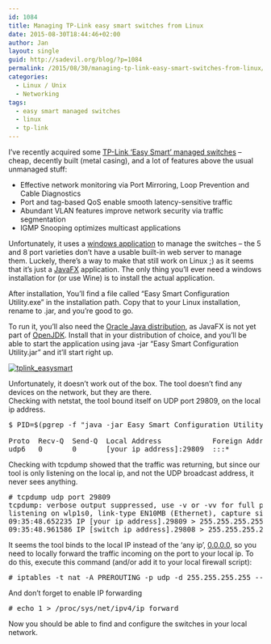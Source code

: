 ```yaml
---
id: 1084
title: Managing TP-Link easy smart switches from Linux
date: 2015-08-30T18:44:46+02:00
author: Jan
layout: single
guid: http://sadevil.org/blog/?p=1084
permalink: /2015/08/30/managing-tp-link-easy-smart-switches-from-linux/
categories:
  - Linux / Unix
  - Networking
tags:
  - easy smart managed switches
  - linux
  - tp-link
---
```

I&#8217;ve recently acquired some <a href="http://www.tp-link.com/en/products/biz-list-41.html" target="_blank">TP-Link &#8216;Easy Smart&#8217; managed switches</a> &#8211; cheap, decently built (metal casing), and a lot of features above the usual unmanaged stuff:

  * Effective network monitoring via Port Mirroring, Loop Prevention and Cable Diagnostics
  * Port and tag-based QoS enable smooth latency-sensitive traffic
  * Abundant VLAN features improve network security via traffic segmentation
  * IGMP Snooping optimizes multicast applications

Unfortunately, it uses a <a href="http://www.tp-link.com/en/download/TL-SG105E.html#Easy_Smart_Configuration_Utility" target="_blank">windows application</a> to manage the switches &#8211; the 5 and 8 port varieties don&#8217;t have a usable built-in web server to manage them. Luckely, there&#8217;s a way to make that still work on Linux ;) as it seems that it&#8217;s just a <a href="https://en.wikipedia.org/wiki/JavaFX" target="_blank">JavaFX</a> application. The only thing you&#8217;ll ever need a windows installation for (or use Wine) is to install the actual application.

After installation, You&#8217;ll find a file called &#8220;Easy Smart Configuration Utility.exe&#8221; in the installation path. Copy that to your Linux installation, rename to .jar, and you&#8217;re good to go.

To run it, you&#8217;ll also need the <a href="https://www.java.com/en/download/" target="_blank">Oracle Java distribution</a>, as JavaFX is not yet part of <a href="http://openjdk.java.net/" target="_blank">OpenJDK</a>. Install that in your distribution of choice, and you&#8217;ll be able to start the application using java -jar &#8220;Easy Smart Configuration Utility.jar&#8221; and it&#8217;ll start right up.

[<img class="alignnone wp-image-1086" src="/assets/images/2015/08/tplink_easysmart.png" alt="tplink_easysmart" width="607" height="423" srcset="/assets/images/2015/08/tplink_easysmart.png 890w, /assets/images/2015/08/tplink_easysmart-300x209.png 300w, /assets/images/2015/08/tplink_easysmart-215x150.png 215w, /assets/images/2015/08/tplink_easysmart-150x104.png 150w" sizes="(max-width: 607px) 100vw, 607px" />]("/assets/images/2015/08/tplink_easysmart.png)

Unfortunately, it doesn&#8217;t work out of the box. The tool doesn&#8217;t find any devices on the network, but they are there.  
Checking with netstat, the tool bound itself on UDP port 29809, on the local ip address.

<pre>$ PID=$(pgrep -f "java -jar Easy Smart Configuration Utility.jar"); netstat -lnput | grep -e Proto -e $PID

Proto  Recv-Q  Send-Q  Local Address            Foreign Address  State  PID/Program name 
udp6   0       0       [your ip address]:29809  :::*                    28529/java</pre>

Checking with tcpdump showed that the traffic was returning, but since our tool is only listening on the local ip, and not the UDP broadcast address, it never sees anything.

<pre># tcpdump udp port 29809
tcpdump: verbose output suppressed, use -v or -vv for full protocol decode
listening on wlp1s0, link-type EN10MB (Ethernet), capture size 262144 bytes
09:35:48.652235 IP [your ip address].29809 &gt; 255.255.255.255.29808: UDP, length 36
09:35:48.961586 IP [switch ip address].29808 &gt; 255.255.255.255.29809: UDP, length 159</pre>

It seems the tool binds to the local IP instead of the &#8216;any ip&#8217;, <a href="https://en.wikipedia.org/wiki/0.0.0.0" target="_blank">0.0.0.0</a>, so you need to locally forward the traffic incoming on the port to your local ip. To do this, execute this command (and/or add it to your local firewall script):

<pre># iptables -t nat -A PREROUTING -p udp -d 255.255.255.255 --dport 29809 -j DNAT --to [your ip address]:29809</pre>

And don&#8217;t forget to enable IP forwarding

<pre># echo 1 &gt; /proc/sys/net/ipv4/ip_forward</pre>

Now you should be able to find and configure the switches in your local network.
